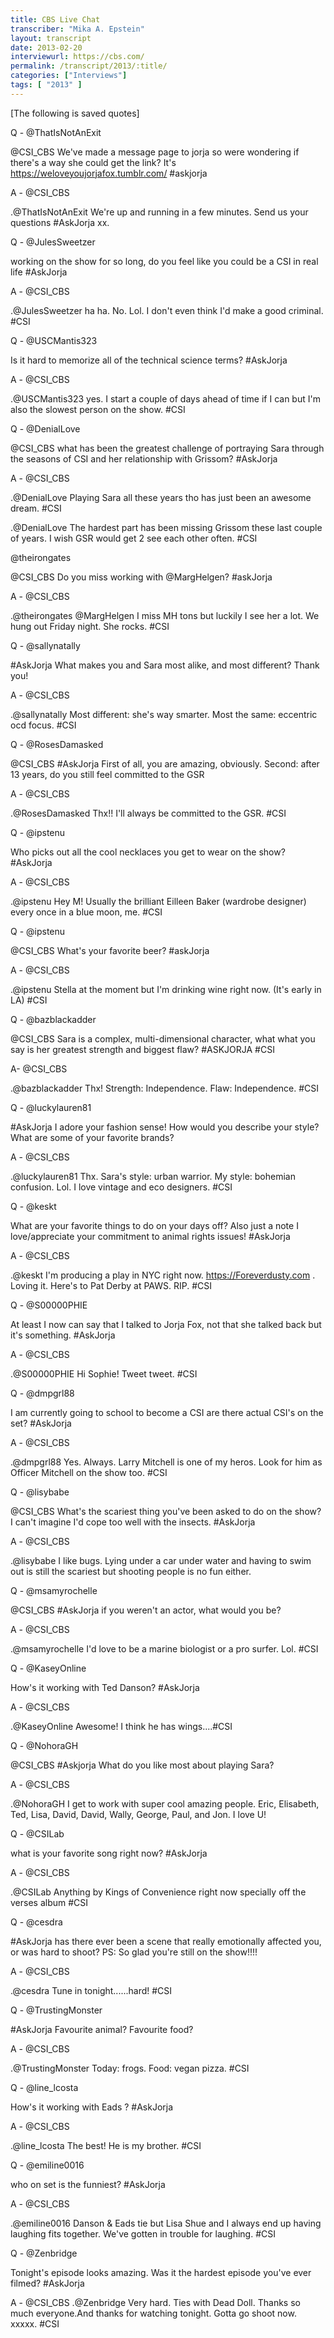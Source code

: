```yaml
---
title: CBS Live Chat
transcriber: "Mika A. Epstein"
layout: transcript
date: 2013-02-20
interviewurl: https://cbs.com/
permalink: /transcript/2013/:title/
categories: ["Interviews"]
tags: [ "2013" ]
---
```


[The following is saved quotes]

Q - @ThatIsNotAnExit

@CSI_CBS We've made a message page to jorja so were wondering if there's a way she could get the link? It's https://weloveyoujorjafox.tumblr.com/ #askjorja

A - @CSI_CBS

.@ThatIsNotAnExit We're up and running in a few minutes. Send us your questions #AskJorja xx.

Q - @JulesSweetzer

working on the show for so long, do you feel like you could be a CSI in real life #AskJorja

A - @CSI_CBS

.@JulesSweetzer ha ha. No. Lol. I don't even think I'd make a good criminal. #CSI

Q - @USCMantis323

Is it hard to memorize all of the technical science terms? #AskJorja

A - @CSI_CBS

.@USCMantis323 yes. I start a couple of days ahead of time if I can but I'm also the slowest person on the show. #CSI

Q - @DenialLove

@CSI_CBS what has been the greatest challenge of portraying Sara through the seasons of CSI and her relationship with Grissom? #AskJorja

A - @CSI_CBS

.@DenialLove Playing Sara all these years tho has just been an awesome dream. #CSI

.@DenialLove The hardest part has been missing Grissom these last couple of years. I wish GSR would get 2 see each other often. #CSI

@theirongates

@CSI_CBS Do you miss working with @MargHelgen? #askJorja

A - @CSI_CBS

.@theirongates @MargHelgen I miss MH tons but luckily I see her a lot. We hung out Friday night. She rocks. #CSI

Q - @sallynatally

\#AskJorja What makes you and Sara most alike, and most different? Thank you!

A - @CSI_CBS

.@sallynatally Most different: she's way smarter. Most the same: eccentric ocd focus. #CSI

Q - @RosesDamasked

@CSI_CBS #AskJorja First of all, you are amazing, obviously. Second: after 13 years, do you still feel committed to the GSR

A - @CSI_CBS

.@RosesDamasked Thx!! I'll always be committed to the GSR. #CSI

Q - @ipstenu

Who picks out all the cool necklaces you get to wear on the show? #AskJorja

A - @CSI_CBS

.@ipstenu Hey M! Usually the brilliant Eilleen Baker (wardrobe designer) every once in a blue moon, me. #CSI

Q - @ipstenu

@CSI_CBS What's your favorite beer? #askJorja

A - @CSI_CBS

.@ipstenu Stella at the moment but I'm drinking wine right now. (It's early in LA) #CSI

Q - @bazblackadder

@CSI_CBS Sara is a complex, multi-dimensional character, what what you say is her greatest strength and biggest flaw? #ASKJORJA #CSI

A- @CSI_CBS

.@bazblackadder Thx! Strength: Independence. Flaw: Independence. #CSI

Q - @luckylauren81

\#AskJorja I adore your fashion sense! How would you describe your style? What are some of your favorite brands?

A - @CSI_CBS

.@luckylauren81 Thx. Sara's style: urban warrior. My style: bohemian confusion. Lol. I love vintage and eco designers. #CSI

Q - @keskt

What are your favorite things to do on your days off? Also just a note I love/appreciate your commitment to animal rights issues! #AskJorja

A - @CSI_CBS

.@keskt I'm producing a play in NYC right now. https://Foreverdusty.com . Loving it. Here's to Pat Derby at PAWS. RIP. #CSI

Q - @S00000PHIE

At least I now can say that I talked to Jorja Fox, not that she talked back but it's something. #AskJorja

A - @CSI_CBS

.@S00000PHIE Hi Sophie! Tweet tweet. #CSI

Q - @dmpgrl88

I am currently going to school to become a CSI are there actual CSI's on the set? #AskJorja

A - @CSI_CBS

.@dmpgrl88 Yes. Always. Larry Mitchell is one of my heros. Look for him as Officer Mitchell on the show too. #CSI

Q - @lisybabe

@CSI_CBS What's the scariest thing you've been asked to do on the show? I can't imagine I'd cope too well with the insects. #AskJorja

A - @CSI_CBS

.@lisybabe I like bugs. Lying under a car under water and having to swim out is still the scariest but shooting people is no fun either.

Q - @msamyrochelle

@CSI_CBS #AskJorja if you weren't an actor, what would you be?

A - @CSI_CBS

.@msamyrochelle I'd love to be a marine biologist or a pro surfer. Lol. #CSI

Q - @KaseyOnline

How's it working with Ted Danson? #AskJorja

A - @CSI_CBS

.@KaseyOnline Awesome! I think he has wings....#CSI

Q - @NohoraGH

@CSI_CBS #Askjorja What do you like most about playing Sara?

A - @CSI_CBS

.@NohoraGH I get to work with super cool amazing people. Eric, Elisabeth, Ted, Lisa, David, David, Wally, George, Paul, and Jon. I love U!

Q - @CSILab

what is your favorite song right now? #AskJorja

A - @CSI_CBS

.@CSILab Anything by Kings of Convenience right now specially off the verses album #CSI

Q - @cesdra

\#AskJorja has there ever been a scene that really emotionally affected you, or was hard to shoot? PS: So glad you're still on the show!!!!

A - @CSI_CBS

.@cesdra Tune in tonight......hard! #CSI

Q - @TrustingMonster

\#AskJorja Favourite animal? Favourite food?

A - @CSI_CBS

.@TrustingMonster Today: frogs. Food: vegan pizza. #CSI

Q - @line_lcosta

How's it working with Eads ? #AskJorja

A - @CSI_CBS

.@line_lcosta The best! He is my brother. #CSI

Q - @emiline0016

who on set is the funniest? #AskJorja

A - @CSI_CBS

.@emiline0016 Danson & Eads tie but Lisa Shue and I always end up having laughing fits together. We've gotten in trouble for laughing. #CSI

Q - @Zenbridge

Tonight's episode looks amazing. Was it the hardest episode you've ever filmed? #AskJorja

A - @CSI_CBS
.@Zenbridge Very hard. Ties with Dead Doll. Thanks so much everyone.And thanks for watching tonight. Gotta go shoot now. xxxxx. #CSI
